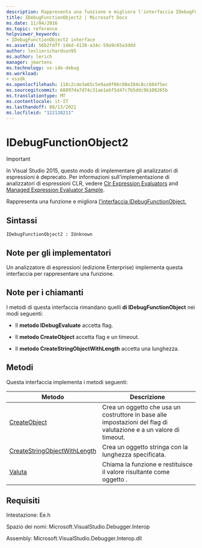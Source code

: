 ```yaml
---
description: Rappresenta una funzione e migliora l'interfaccia IDebugFunctionObject.
title: IDebugFunctionObject2 | Microsoft Docs
ms.date: 11/04/2016
ms.topic: reference
helpviewer_keywords:
- IDebugFunctionObject2 interface
ms.assetid: 56b2fdff-146d-4138-a34c-59a9c65a3ddd
author: leslierichardson95
ms.author: lerich
manager: jmartens
ms.technology: vs-ide-debug
ms.workload:
- vssdk
ms.openlocfilehash: 110c2cde3a65c5e9aa9f06c08e384c8cc604f5ec
ms.sourcegitcommit: 68897da7d74c31ae1ebf5d47c7b5ddc9b108265b
ms.translationtype: MT
ms.contentlocale: it-IT
ms.lasthandoff: 08/13/2021
ms.locfileid: "122138211"
---
```

# <a name="idebugfunctionobject2"></a>IDebugFunctionObject2
> [!IMPORTANT]
> In Visual Studio 2015, questo modo di implementare gli analizzatori di espressioni è deprecato. Per informazioni sull'implementazione di analizzatori di espressioni CLR, vedere [Clr Expression Evaluators](https://github.com/Microsoft/ConcordExtensibilitySamples/wiki/CLR-Expression-Evaluators) and [Managed Expression Evaluator Sample](https://github.com/Microsoft/ConcordExtensibilitySamples/wiki/Managed-Expression-Evaluator-Sample).

 Rappresenta una funzione e migliora [l'interfaccia IDebugFunctionObject.](../../../extensibility/debugger/reference/idebugfunctionobject.md)

## <a name="syntax"></a>Sintassi

```
IDebugFunctionObject2 : IUnknown
```

## <a name="notes-for-implementers"></a>Note per gli implementatori
 Un analizzatore di espressioni (edizione Enterprise) implementa questa interfaccia per rappresentare una funzione.

## <a name="notes-for-callers"></a>Note per i chiamanti
 I metodi di questa interfaccia rimandano quelli **di IDebugFunctionObject** nei modi seguenti:

- Il **metodo IDebugEvaluate** accetta flag.

- Il **metodo CreateObject** accetta flag e un timeout.

- Il **metodo CreateStringObjectWithLength** accetta una lunghezza.

## <a name="methods"></a>Metodi
 Questa interfaccia implementa i metodi seguenti:

|Metodo|Descrizione|
|------------|-----------------|
|[CreateObject](../../../extensibility/debugger/reference/idebugfunctionobject2-createobject.md)|Crea un oggetto che usa un costruttore in base alle impostazioni del flag di valutazione e a un valore di timeout.|
|[CreateStringObjectWithLength](../../../extensibility/debugger/reference/idebugfunctionobject2-createstringobjectwithlength.md)|Crea un oggetto stringa con la lunghezza specificata.|
|[Valuta](../../../extensibility/debugger/reference/idebugfunctionobject2-evaluate.md)|Chiama la funzione e restituisce il valore risultante come oggetto .|

## <a name="requirements"></a>Requisiti
 Intestazione: Ee.h

 Spazio dei nomi: Microsoft.VisualStudio.Debugger.Interop

 Assembly: Microsoft.VisualStudio.Debugger.Interop.dll
